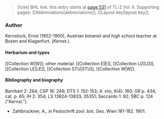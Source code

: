 > [!cite] BHL link: this entry starts at [page 531](https://www.biodiversitylibrary.org/item/103253#page/557/mode/1up) of TL-2 Vol. II.
> Supporting pages: [[Abbreviations|abbreviations]], [[Layout key|layout key]].

### Author

Kernstock, Ernst (1852-1900), Austrian botanist and high school teacher at Bozen and Klagenfurt. (*Kernst.*).

#### Herbarium and types

[[Collection W|W]]; other material: [[Collection E|E]], [[Collection LD|LD]], [[Collection LE|LE]], [[Collection STU|STU]], [[Collection W|W]].

#### Bibliography and biography

Barnhart 2: 284; CSP 16: 249; DTS 1: 152-153; 4: xlvi, 6(4): 160; GR p. 434, cat. p. 65; IH 2: 354; LS 13824-13833, 35351; Saccardo 1: 92; SBC p. 124 ("Kernst.").
- Zahlbruckner, A., *in* Festschrift zool. bot. Ges. Wien 181-182. 1901.

